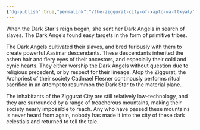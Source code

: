 ```yaml
---
{"dg-publish":true,"permalink":"/the-ziggurat-city-of-xapto-wa-ttkyal/"}
---
```


When the Dark Star's reign began, she sent her Dark Angels in search of slaves. The Dark Angels found easy targets in the form of primitive tribes. 

The Dark Angels cultivated their slaves, and bred furiously with them to create powerful Aasimar descendants. These descendants inherited the ashen hair and fiery eyes of their ancestors, and especially their cold and cynic hearts. They either worship the Dark Angels without question due to religious precedent, or by respect for their lineage. Atop the Ziggurat, the Archpriest of their society Cadmael Flesner continously performs ritual sacrifice in an attempt to resummon the Dark Star to the material plane.

The inhabitants of the Ziggurat City are still relatively low-technology, and they are surrounded by a range of treacherous mountains, making their society nearly impossible to reach. Any who have passed these mountains is never heard from again, nobody has made it into the city of these dark celestials and returned to tell the tale.